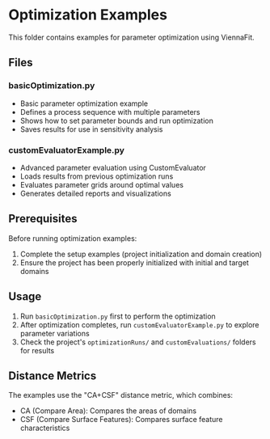 # Optimization Examples

This folder contains examples for parameter optimization using ViennaFit.

## Files

### basicOptimization.py
- Basic parameter optimization example
- Defines a process sequence with multiple parameters
- Shows how to set parameter bounds and run optimization
- Saves results for use in sensitivity analysis

### customEvaluatorExample.py
- Advanced parameter evaluation using CustomEvaluator
- Loads results from previous optimization runs
- Evaluates parameter grids around optimal values
- Generates detailed reports and visualizations

## Prerequisites

Before running optimization examples:
1. Complete the setup examples (project initialization and domain creation)
2. Ensure the project has been properly initialized with initial and target domains

## Usage

1. Run `basicOptimization.py` first to perform the optimization
2. After optimization completes, run `customEvaluatorExample.py` to explore parameter variations
3. Check the project's `optimizationRuns/` and `customEvaluations/` folders for results

## Distance Metrics

The examples use the "CA+CSF" distance metric, which combines:
- CA (Compare Area): Compares the areas of domains
- CSF (Compare Surface Features): Compares surface feature characteristics